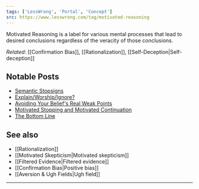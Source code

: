 ```yaml
---
tags: ['LessWrong', 'Portal', 'Concept']
src: https://www.lesswrong.com/tag/motivated-reasoning
---
```


Motivated Reasoning is a label for various mental processes that lead to desired conclusions regardless of the veracity of those conclusions.

*Related*: [[Confirmation Bias]], [[Rationalization]], [[Self-Deception|Self-deception]] 

## Notable Posts
- [Semantic Stopsigns](https://lessestwrong.com/lw/it/semantic_stopsigns/)
- [Explain/Worship/Ignore?](https://lessestwrong.com/lw/j2/explainworshipignore/)
- [Avoiding Your Belief's Real Weak Points](https://lessestwrong.com/lw/jy/avoiding_your_beliefs_real_weak_points/)
- [Motivated Stopping and Motivated Continuation](https://lessestwrong.com/lw/km/motivated_stopping_and_motivated_continuation/)
- [The Bottom Line](https://lessestwrong.com/lw/js/the_bottom_line/)

## See also
- [[Rationalization]]
- [[Motivated Skepticism|Motivated skepticism]]
- [[Filtered Evidence|Filtered evidence]]
- [[Confirmation Bias|Positive bias]]
- [[Aversion & Ugh Fields|Ugh field]]



---

